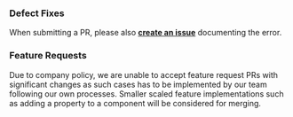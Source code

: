 ### Defect Fixes
When submitting a PR, please also <ins>**create an issue**</ins> documenting the error.

### Feature Requests
Due to company policy, we are unable to accept feature request PRs with significant changes as such cases has to be implemented by our team following our own processes.
Smaller scaled feature implementations such as adding a property to a component will be considered for merging.
